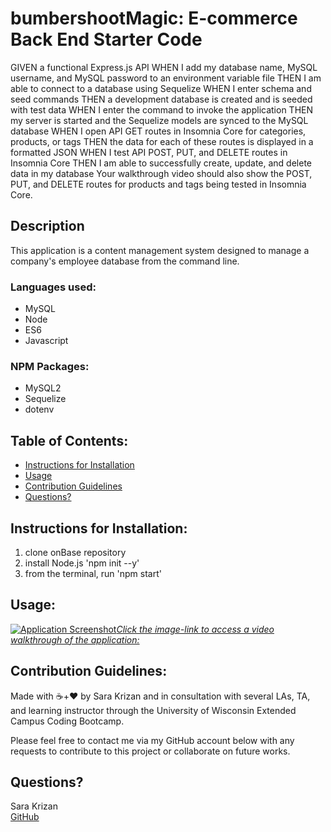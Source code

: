 # bumbershootMagic: E-commerce Back End Starter Code

GIVEN a functional Express.js API
WHEN I add my database name, MySQL username, and MySQL password to an environment variable file
THEN I am able to connect to a database using Sequelize
WHEN I enter schema and seed commands
THEN a development database is created and is seeded with test data
WHEN I enter the command to invoke the application
THEN my server is started and the Sequelize models are synced to the MySQL database
WHEN I open API GET routes in Insomnia Core for categories, products, or tags
THEN the data for each of these routes is displayed in a formatted JSON
WHEN I test API POST, PUT, and DELETE routes in Insomnia Core
THEN I am able to successfully create, update, and delete data in my database
Your walkthrough video should also show the POST, PUT, and DELETE routes for products and tags being tested in Insomnia Core.

## Description
This application is a content management system designed to manage a company's employee database from the command line.


### Languages used:
- MySQL
- Node
- ES6
- Javascript

### NPM Packages:
- MySQL2
- Sequelize
- dotenv


## Table of Contents:
- [Instructions for Installation](#instructions-for-installation)
- [Usage](#usage)
- [Contribution Guidelines](#contribution-guidelines)
- [Questions?](#questions?)


## <a name="instructions-for-installation">Instructions for Installation</a>:
1. clone onBase repository
1. install Node.js 'npm init --y'
1. from the terminal, run 'npm start'


## <a name="usage">Usage</a>:
[![Application Screenshot](./assets/Walkthrough-screenshot.jpg)*Click the image-link to access a video walkthrough of the application:*](https://drive.google.com/file/d/1CLjxrXYo8OLtx0Et6v7oRI7EM2dxlzKD/view)

    
## <a name="contribution-guidelines">Contribution Guidelines</a>:
Made with ☕+❤️ by Sara Krizan and in consultation with several LAs, TA, and learning instructor through the University of Wisconsin Extended Campus Coding Bootcamp.

Please feel free to contact me via my GitHub account below with any requests to contribute to this project or collaborate on future works.
    

## <a name="questions?">Questions?</a> 
Sara Krizan    
[GitHub](https://github.com/SMKrizan)
    